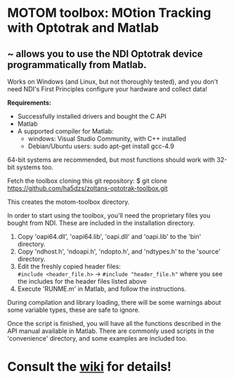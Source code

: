 # MOTOM toolbox: MOtion Tracking with Optotrak and Matlab

## ~ allows you to use the NDI Optotrak device programmatically from Matlab.
Works on Windows (and Linux, but not thoroughly tested), and you don't need NDI's First Principles configure your hardware and collect data!

**Requirements:**
* Successfully installed drivers and bought the C API
* Matlab
* A supported compiler for Matlab:
    * windows: Visual Studio Community, with C++ installed
    * Debian/Ubuntu users: sudo apt-get install gcc-4.9
    
64-bit systems are recommended, but most functions should work with 32-bit systems too.

Fetch the toolbox cloning this git repository:
$ git clone https://github.com/ha5dzs/zoltans-optotrak-toolbox.git

This creates the motom-toolbox directory.  

In order to start using the toolbox, you'll need the proprietary files you bought from NDI. These are included in the installation directory.

1. Copy 'oapi64.dll', 'oapi64.lib', 'oapi.dll' and 'oapi.lib' to the 'bin' directory.
2. Copy 'ndhost.h', 'ndoapi.h', 'ndopto.h', and 'ndtypes.h' to the 'source' directory.
3. Edit the freshly copied header files:  
`#include <header_file.h>` -> `#include "header_file.h"` where you see the includes for the header files listed above
4. Execute 'RUNME.m' in Matlab, and follow the instructions.


During compilation and library loading, there will be some warnings about some variable types, these are safe to ignore.

Once the script is finished, you will have all the functions described in the API manual available in Matlab.
There are commonly used scripts in the 'convenience' directory, and some examples are included too.

# Consult the [wiki](../../wiki) for details!
